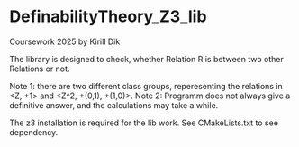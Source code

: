 # DefinabilityTheory_Z3_lib
Coursework 2025 by Kirill Dik

The library is designed to check, whether Relation R is between two other Relations or not.

Note 1: there are two different class groups, reperesenting the relations in <Z, +1> and <Z^2, +(0,1), +(1,0)>.
Note 2: Programm does not always give a definitive answer, and the calculations may take a while.

The z3 installation is required for the lib work. See CMakeLists.txt to see dependency.
